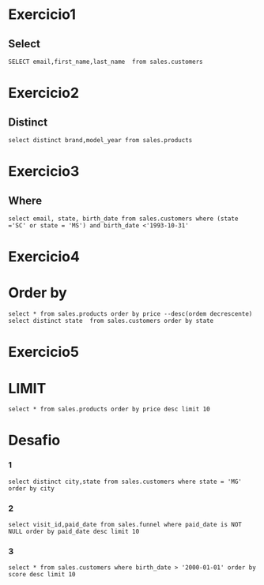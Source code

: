 # Exercicio1
## Select
`SELECT email,first_name,last_name 
from sales.customers
`
# Exercicio2
## Distinct
`select distinct brand,model_year
from sales.products`

# Exercicio3
## Where
`select email, state, birth_date
from sales.customers
where (state ='SC' or state = 'MS') and birth_date <'1993-10-31'`

# Exercicio4
# Order by
`select * from sales.products
order by price --desc(ordem decrescente)`
`select distinct state 
from sales.customers
order by state`

# Exercicio5
# LIMIT
`select * from sales.products
order by price desc
limit 10`

# Desafio
### 1 
`select distinct city,state from sales.customers
where state = 'MG'
order by city`
### 2
`select visit_id,paid_date from sales.funnel
where paid_date is NOT NULL
order by paid_date desc
limit 10`
### 3
`select * from sales.customers
where birth_date > '2000-01-01'
order by score desc
limit 10
`